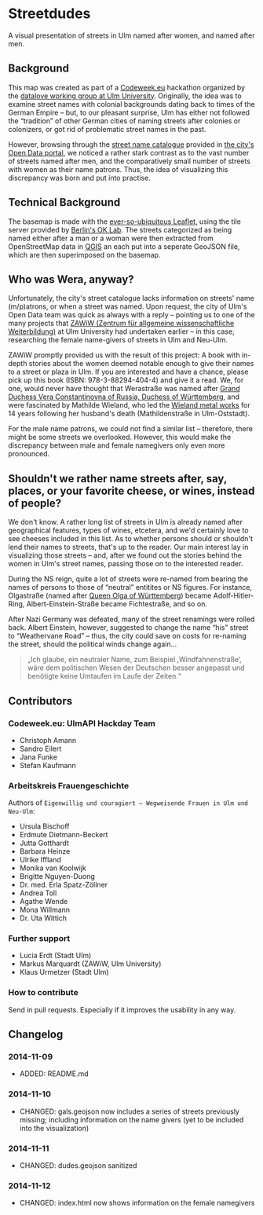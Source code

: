 # Streetdudes

A visual presentation of streets in Ulm named after women, and named after men.

## Background

This map was created as part of a [Codeweek.eu](http://codeweek.eu/) hackathon organized by the [datalove working group at Ulm University](http://www.ulmapi.de). Originally, the idea was to examine street names with colonial backgrounds dating back to times of the German Empire – but, to our pleasant surprise, Ulm has either not followed the “tradition” of other German cities of naming streets after colonies or colonizers, or got rid of problematic street names in the past.

However, browsing through the [street name catalogue](http://daten.ulm.de/daten/single/strassenverzeichnis-und-gewannnamen) provided in [the city's Open Data portal](http://daten.ulm.de/), we noticed a rather stark contrast as to the vast number of streets named after men, and the comparatively small number of streets with women as their name patrons. Thus, the idea of visualizing this discrepancy was born and put into practise.


## Technical Background

The basemap is made with the [ever-so-ubiquitous Leaflet,](http://leafletjs.com) using the tile server provided by [Berlin's OK Lab](http://codefor.de/berlin). The streets categorized as being named either after a man or a woman were then extracted from OpenStreetMap data in [QGIS](http://www.qgis.org) an each put into a seperate GeoJSON file, which are then superimposed on the basemap.


## Who was Wera, anyway?

Unfortunately, the city's street catalogue lacks information on streets' name (m/p)atrons, or when a street was named. Upon request, the city of Ulm's Open Data team was quick as always with a reply – pointing us to one of the many projects that [ZAWiW (Zentrum für allgemeine wissenschaftliche Weiterbildung)](http://uulm.de/?zawiw) at Ulm University had undertaken earlier – in this case, researching the female name-givers of streets in Ulm and Neu-Ulm.

ZAWiW promptly provided us with the result of this project: A book with in-depth stories about the women deemed notable enough to give their names to a street or plaza in Ulm. If you are interested and have a chance, please pick up this book (ISBN: 978-3-88294-404-4) and give it a read. We, for one, would never have thought that Werastraße was named after [Grand Duchess Vera Constantinovna of Russia, Duchess of Württemberg](https://en.wikipedia.org/wiki/Grand_Duchess_Vera_Constantinovna_of_Russia), and were fascinated by Mathilde Wieland, who led the [Wieland metal works](https://de.wikipedia.org/wiki/Wieland-Werke) for 14 years following her husband's death (Mathildenstraße in Ulm-Oststadt).

For the male name patrons, we could not find a similar list – therefore, there might be some streets we overlooked. However, this would make the discrepancy between male and female namegivers only even more pronounced.


## Shouldn't we rather name streets after, say, places, or your favorite cheese, or wines, instead of people?

We don't know. A rather long list of streets in Ulm is already named after geographical features, types of wines, etcetera, and we'd certainly love to see cheeses included in this list. As to whether persons should or shouldn't lend their names to streets, that's up to the reader. Our main interest lay in visualizing those streets – and, after we found out the stories behind the women in Ulm's street names, passing those on to the interested reader.

During the NS reign, quite a lot of streets were re-named from bearing the names of persons to those of “neutral” entitites or NS figures. For instance, Olgastraße (named after [Queen Olga of Württemberg](https://en.wikipedia.org/wiki/Olga_Nikolaevna_of_Russia)) became Adolf-Hitler-Ring, Albert-Einstein-Straße became Fichtestraße, and so on.

After Nazi Germany was defeated, many of the street renamings were rolled back. Albert Einstein, however, suggested to change the name “his” street to “Weathervane Road” – thus, the city could save on costs for re-naming the street, should the political winds change again…

> „Ich glaube, ein neutraler Name, zum Beispiel ,Windfahnenstraße‘, wäre dem politischen Wesen der Deutschen besser angepasst und benötigte keine Umtaufen im Laufe der Zeiten.“


## Contributors


### Codeweek.eu: UlmAPI Hackday Team

* Christoph Amann
* Sandro Eilert
* Jana Funke
* Stefan Kaufmann

### Arbeitskreis Frauengeschichte

Authors of `Eigenwillig und couragiert – Wegweisende Frauen in Ulm und Neu-Ulm`:

* Ursula Bischoff
* Erdmute Dietmann-Beckert
* Jutta Gotthardt
* Barbara Heinze
* Ulrike Iffland
* Monika van Koolwijk
* Brigitte Nguyen-Duong
* Dr. med. Erla Spatz-Zöllner
* Andrea Toll
* Agathe Wende
* Mona Willmann
* Dr. Uta Wittich

### Further support

* Lucia Erdt (Stadt Ulm)
* Markus Marquardt (ZAWiW, Ulm University)
* Klaus Urmetzer (Stadt Ulm)

### How to contribute

Send in pull requests. Especially if it improves the usability in any way.

## Changelog

### 2014-11-09

* ADDED: README.md

### 2014-11-10

* CHANGED: gals.geojson now includes a series of streets previously missing; including information on the name givers (yet to be included into the visualization)

### 2014-11-11

* CHANGED: dudes.geojson sanitized

### 2014-11-12

* CHANGED: index.html now shows information on the female namegivers
